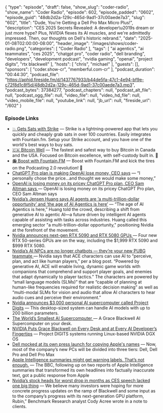 {
  "type": "episode",
  "draft": false,
  "show_slug": "coder-radio",
  "show_name": "Coder Radio",
  "episode": 602,
  "episode_padded": "0602",
  "episode_guid": "48db2d2a-129c-465d-9ad1-37c00aede7a3",
  "slug": "602",
  "title": "Dude, You're Getting a Dell Pro Max Micro Plus!",
  "description": "CES 2025 Secrets Revealed: A developer\u2019s dream or just more hype? Plus, NVIDIA flexes its AI muscles, and we're admittedly impressed. Then, our thoughts on Dell's historic rebrand.",
  "date": "2025-01-08T02:00:00-08:00",
  "header_image": "/images/shows/coder-radio.png",
  "categories": [
    "Coder Radio"
  ],
  "tags": [
    "ai agentics",
    "ai teammates",
    "ces 2025",
    "chatgpt pro",
    "coder radio",
    "dell branding",
    "developers",
    "development podcast",
    "nvidia gaming",
    "openai",
    "project digits",
    "rtx blackwell"
  ],
  "hosts": [
    "chris",
    "michael"
  ],
  "guests": [],
  "sponsors": [
    "coder.show-cr",
    "memberful.com-cr"
  ],
  "podcast_duration": "00:44:30",
  "podcast_file": "https://aphid.fireside.fm/d/1437767933/b44de5fa-47c1-4e94-bf9e-c72f8d1c8f5d/48db2d2a-129c-465d-9ad1-37c00aede7a3.mp3",
  "podcast_bytes": 37384277,
  "podcast_chapters": null,
  "podcast_alt_file": null,
  "podcast_ogg_file": null,
  "video_file": null,
  "video_hd_file": null,
  "video_mobile_file": null,
  "youtube_link": null,
  "jb_url": null,
  "fireside_url": "/602"
}


### Episode Links

  * [💥 Gets Sats with Strike](https://strike.me/ "💥 Gets Sats with Strike") — Strike is a lightning-powered app that lets you quickly and cheaply grab sats in over 100 countries. Easily integrates with Fountain.fm. Setup your Strike account, and you have one of the world's best ways to buy sats.
  * [🇨🇦 Bitcoin Well](https://coder.show/bitcoin "🇨🇦  Bitcoin Well") — The fastest and safest way to buy Bitcoin in Canada and the USA. Focused on Bitcoin excellence, with self-custody built in. 🥇
  * [📻 Boost with Fountain.FM](https://fountain.fm/ "📻 Boost with Fountain.FM") — Boost with Fountain.FM and kick the tires on the Podcasting 2.0 revolution! 🚀
  * [ChatGPT Pro plan is making OpenAI lose money, CEO says](https://www.androidheadlines.com/2025/01/chatgpt-pro-plan-is-making-openai-lose-money-ceo-says.html "ChatGPT Pro plan is making OpenAI lose money, CEO says") — “I personally chose the price…and thought we would make some money,”
  * [OpenAI is losing money on its pricey ChatGPT Pro plan, CEO Sam Altman says ](https://techcrunch.com/2025/01/05/openai-is-losing-money-on-its-pricey-chatgpt-pro-plan-ceo-sam-altman-says/?guccounter=1 "OpenAI is losing money on its pricey ChatGPT Pro plan, CEO Sam Altman says ") — OpenAI is losing money on its pricey ChatGPT Pro plan, CEO Sam Altman says
  * [Nvidia’s Jensen Huang says AI agents are ‘a multi-trillion-dollar opportunity’ and ‘the age of AI Agentics is here’](https://finance.yahoo.com/news/nvidia-jensen-huang-says-ai-044815659.html? "Nvidia’s Jensen Huang says AI agents are ‘a multi-trillion-dollar opportunity’ and ‘the age of AI Agentics is here’") — “The age of AI Agentics is here,” Huang told the crowd, describing a shift from generative AI to agentic AI—a future driven by intelligent AI agents capable of assisting with tasks across industries. Huang called this emerging sector "a multi-trillion-dollar opportunity," positioning Nvidia at the forefront of the movement.
  * [Nvidia announces next-gen RTX 5090 and RTX 5080 GPUs ](https://www.theverge.com/2025/1/6/24337396/nvidia-rtx-5080-5090-5070-ti-5070-price-release-date "Nvidia announces next-gen RTX 5090 and RTX 5080 GPUs ") — Four new RTX 50-series GPUs are on the way, including the $1,999 RTX 5090 and $999 RTX 5080.
  * [Nvidia’s AI NPCs are no longer chatbots — they’re your new PUBG teammate ](https://www.theverge.com/2025/1/6/24337949/nvidia-ace-ai-npcs-pubg-ally-teammate "Nvidia’s AI NPCs are no longer chatbots — they’re your new PUBG teammate ") — Nvidia says that ACE characters can use AI to “perceive, plan, and act like human players,” per a blog post. “Powered by generative AI, ACE will enable living, dynamic game worlds with companions that comprehend and support player goals, and enemies that adapt dynamically to player tactics.” The characters are powered by “small language models (SLMs)” that are “capable of planning at human-like frequencies required for realistic decision making” as well as “multi-modal SLMs for vision and audio that allow AI characters to hear audio cues and perceive their environment.”
  * [Nvidia announces $3,000 personal AI supercomputer called Project Digits](https://www.theverge.com/2025/1/6/24337530/nvidia-ces-digits-super-computer-ai "Nvidia announces $3,000 personal AI supercomputer called Project Digits") — This desktop-sized system can handle AI models with up to 200 billion parameters.
  * [The World’s Smallest AI Supercomputer ](https://www.nvidia.com/en-us/project-digits/ "The World’s Smallest AI Supercomputer ") — A Grace Blackwell AI Supercomputer on your desk. 
  * [NVIDIA Puts Grace Blackwell on Every Desk and at Every AI Developer’s Fingertips](https://nvidianews.nvidia.com/news/nvidia-puts-grace-blackwell-on-every-desk-and-at-every-ai-developers-fingertips "NVIDIA Puts Grace Blackwell on Every Desk and at Every AI Developer’s Fingertips") — Project DIGITS systems running Linux-based NVIDIA DGX OS
  * [Dell mocked at its own press launch for copying Apple's names](https://9to5mac.com/2025/01/07/dell-mocked-at-its-own-press-launch-for-copying-apples-naming-convention/ "Dell mocked at its own press launch for copying Apple's names") — Now, most of the company’s new PCs will be divided into three tiers: Dell, Dell Pro and Dell Pro Max
  * [Apple Intelligence summaries might get warning labels. That’s not enough.](https://sixcolors.com/post/2025/01/apple-intelligence-summaries-might-get-warning-labels-thats-not-enough/ "Apple Intelligence summaries might get warning labels. That’s not enough.") — The BBC, following up on two reports of Apple Intelligence summaries that transformed its own headlines into factually inaccurate text, got a public response from Apple
  * [Nvidia’s stock heads for worst drop in months as CES speech lacked one big thing](https://www.marketwatch.com/story/nvidias-stock-heads-for-worst-drop-in-months-as-ces-speech-lacked-one-big-thing-bf89f4e2?mod=home-page "Nvidia’s stock heads for worst drop in months as CES speech lacked one big thing") — We believe many investors were hoping for more concrete progress updates on the ramp of Blackwell and some input as to the company’s progress with its next-generation GPU platform, Rubin,” Benchmark Research analyst Cody Acree wrote in a note to clients.


